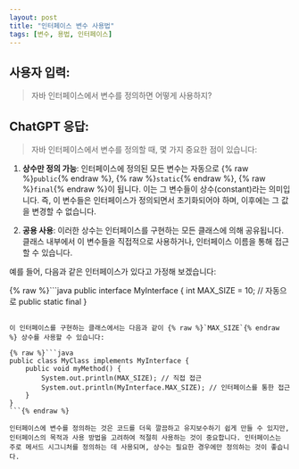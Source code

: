 ```yaml
---
layout: post
title: "인터페이스 변수 사용법"
tags: [변수, 용법, 인터페이스]
---
```


## 사용자 입력:
> 자바 인터페이스에서 변수를 정의하면 어떻게 사용하지?

## ChatGPT 응답:
> 자바 인터페이스에서 변수를 정의할 때, 몇 가지 중요한 점이 있습니다:

1. **상수만 정의 가능**: 인터페이스에 정의된 모든 변수는 자동으로 {% raw %}`public`{% endraw %}, {% raw %}`static`{% endraw %}, {% raw %}`final`{% endraw %}이 됩니다. 이는 그 변수들이 상수(constant)라는 의미입니다. 즉, 이 변수들은 인터페이스가 정의되면서 초기화되어야 하며, 이후에는 그 값을 변경할 수 없습니다.

2. **공용 사용**: 이러한 상수는 인터페이스를 구현하는 모든 클래스에 의해 공유됩니다. 클래스 내부에서 이 변수들을 직접적으로 사용하거나, 인터페이스 이름을 통해 접근할 수 있습니다.

예를 들어, 다음과 같은 인터페이스가 있다고 가정해 보겠습니다:

{% raw %}```java
public interface MyInterface {
    int MAX_SIZE = 10; // 자동으로 public static final
}
```{% endraw %}

이 인터페이스를 구현하는 클래스에서는 다음과 같이 {% raw %}`MAX_SIZE`{% endraw %} 상수를 사용할 수 있습니다:

{% raw %}```java
public class MyClass implements MyInterface {
    public void myMethod() {
        System.out.println(MAX_SIZE); // 직접 접근
        System.out.println(MyInterface.MAX_SIZE); // 인터페이스를 통한 접근
    }
}
```{% endraw %}

인터페이스에 변수를 정의하는 것은 코드를 더욱 깔끔하고 유지보수하기 쉽게 만들 수 있지만, 인터페이스의 목적과 사용 방법을 고려하여 적절히 사용하는 것이 중요합니다. 인터페이스는 주로 메서드 시그니처를 정의하는 데 사용되며, 상수는 필요한 경우에만 정의하는 것이 좋습니다.


